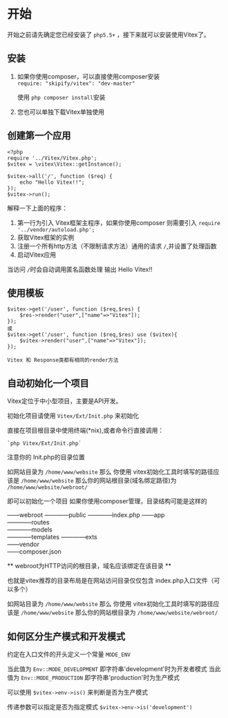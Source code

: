 # 开始

开始之前请先确定您已经安装了 `php5.5+` ，接下来就可以安装使用Vitex了。

## 安装

1. 如果你使用composer，可以直接使用composer安装    
	`require: "skipify/vitex": "dev-master"	`

	使用 `php composer install`安装  
	
2. 您也可以单独下载Vitex单独使用
	
## 创建第一个应用

	
	<?php
	require '../Vitex/Vitex.php';
	$vitex = \vitex\Vitex::getInstance();

	$vitex->all('/', function ($req) {
		echo "Hello Vitex!!";
	});
	$vitex->run();
	
解释一下上面的程序：

1. 第一行为引入 Vitex框架主程序，如果你使用composer 则需要引入  `require '../vendor/autoload.php';`   
2. 获取Vitex框架的实例   
3. 注册一个所有http方法（不限制请求方法）通用的请求 `/`,并设置了处理函数  
4. 启动Vitex应用   

当访问 `/`时会自动调用匿名函数处理 输出 Hello Vitex!!

## 使用模板  

	$vitex->get('/user', function ($req,$res) {
		$res->render("user",["name"=>"Vitex"]);
	});
	或  
	$vitex->get('/user', function ($req,$res) use ($vitex){
		$vitex->render("user",["name"=>"Vitex"]);
	});

	Vitex 和 Response类都有相同的render方法

## 自动初始化一个项目

Vitex定位于中小型项目，主要是API开发。

初始化项目请使用 `Vitex/Ext/Init.php` 来初始化

直接在项目根目录中使用终端(*nix),或者命令行直接调用：

	`php Vitex/Ext/Init.php`  

注意你的 Init.php的目录位置

如网站目录为  `/home/www/website`  那么 你使用 vitex初始化工具时填写的路径应该是  `/home/www/website`  那么你的网站根目录(域名绑定路径)为  `/home/www/website/webroot/`

即可以初始化一个项目
如果你使用composer管理，目录结构可能是这样的


  ——webroot
  ————public
  ————index.php
  ——app  
    ————routes  
    ————models  
	————templates
	————exts  
  ——vendor  
  ——composer.json  

** webroot为HTTP访问的根目录，域名应该绑定在该目录 **  

也就是vitex推荐的目录布局是在网站访问目录仅仅包含 index.php入口文件（可以多个）

如网站目录为  `/home/www/website`  那么 你使用 vitex初始化工具时填写的路径应该是  `/home/www/website`  那么你的网站根目录为  `/home/www/website/webroot/`

## 如何区分生产模式和开发模式

约定在入口文件的开头定义一个常量 `MODE_ENV`

当此值为 `Env::MODE_DEVELOPMENT` 即字符串'development'时为开发者模式
当此值为 `Env::MODE_PRODUCTION` 即字符串'production'时为生产模式

可以使用 `$vitex->env->is()` 来判断是否为生产模式

传递参数可以指定是否为指定模式 `$vitex->env->is('development')`

